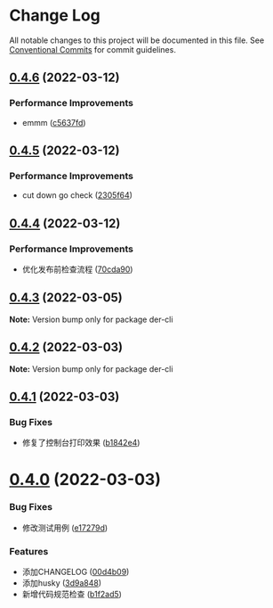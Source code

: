 # Change Log

All notable changes to this project will be documented in this file.
See [Conventional Commits](https://conventionalcommits.org) for commit guidelines.

## [0.4.6](https://github.com/der-cli/der-cli/compare/v0.4.5...v0.4.6) (2022-03-12)


### Performance Improvements

* emmm ([c5637fd](https://github.com/der-cli/der-cli/commit/c5637fde98ef0f47f1b402d6b1ab33c3a4ead37b))





## [0.4.5](https://github.com/der-cli/der-cli/compare/v0.4.4...v0.4.5) (2022-03-12)


### Performance Improvements

* cut down go check ([2305f64](https://github.com/der-cli/der-cli/commit/2305f64db6206439eb79d0021ddc52a814ba2392))





## [0.4.4](https://github.com/der-cli/der-cli/compare/v0.4.3...v0.4.4) (2022-03-12)


### Performance Improvements

* 优化发布前检查流程 ([70cda90](https://github.com/der-cli/der-cli/commit/70cda90e1558bc400ccfc114b5d2dd56278ef106))





## [0.4.3](https://github.com/der-cli/der-cli/compare/v0.4.2...v0.4.3) (2022-03-05)

**Note:** Version bump only for package der-cli





## [0.4.2](https://github.com/der-cli/der-cli/compare/v0.4.1...v0.4.2) (2022-03-03)

**Note:** Version bump only for package der-cli





## [0.4.1](https://github.com/der-cli/der-cli/compare/v0.4.0...v0.4.1) (2022-03-03)


### Bug Fixes

* 修复了控制台打印效果 ([b1842e4](https://github.com/der-cli/der-cli/commit/b1842e40169e39ebe56608995e0ea73ad00bcac9))





# [0.4.0](https://github.com/der-cli/der-cli/compare/v0.3.3...v0.4.0) (2022-03-03)


### Bug Fixes

* 修改测试用例 ([e17279d](https://github.com/der-cli/der-cli/commit/e17279da3f6646eeca3b86e2097072722017df96))


### Features

* 添加CHANGELOG ([00d4b09](https://github.com/der-cli/der-cli/commit/00d4b09d2b31334b6ac5cd0b136074b09f245699))
* 添加husky ([3d9a848](https://github.com/der-cli/der-cli/commit/3d9a848d33e1bb3a8a12f7fb99e4c8464ab2241d))
* 新增代码规范检查 ([b1f2ad5](https://github.com/der-cli/der-cli/commit/b1f2ad53df133717c73334f3dec6c091a1e18614))
